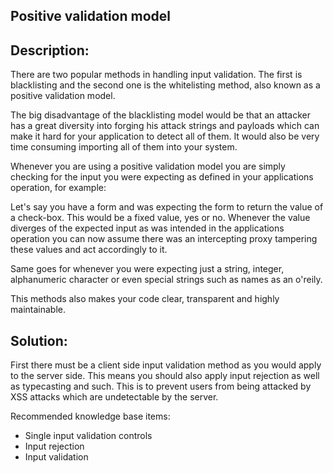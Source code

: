 Positive validation model
-------

## Description:

There are two popular methods in handling input validation. The first is blacklisting
and the second one is the whitelisting method, also known as a positive validation model.

The big disadvantage of the blacklisting model would be that an attacker has a great
diversity into forging his attack strings and payloads which can make it hard for your
application to detect all of them. It would also be very time consuming importing all of 
them into your system.

Whenever you are using a positive validation model you are simply checking for the input 
you were expecting as defined in your applications operation, for example:

Let's say you have a form and was expecting the form to return the value of a check-box.
This would be a fixed value, yes or no. Whenever the value diverges of the expected
input as was intended in the applications operation you can now assume there was an
intercepting proxy tampering these values and act accordingly to it.

Same goes for whenever you were expecting just a string, integer, alphanumeric character
or even special strings such as names as an o'reily.

This methods also makes your code clear, transparent and highly maintainable.

## Solution:

First there must be a client side input validation method as you would apply to the server
side. This means you should also apply input rejection as well as typecasting and such.
This is to prevent users from being attacked by XSS attacks which are undetectable by
the server.

Recommended knowledge base items:

- Single input validation controls
- Input rejection
- Input validation




   
